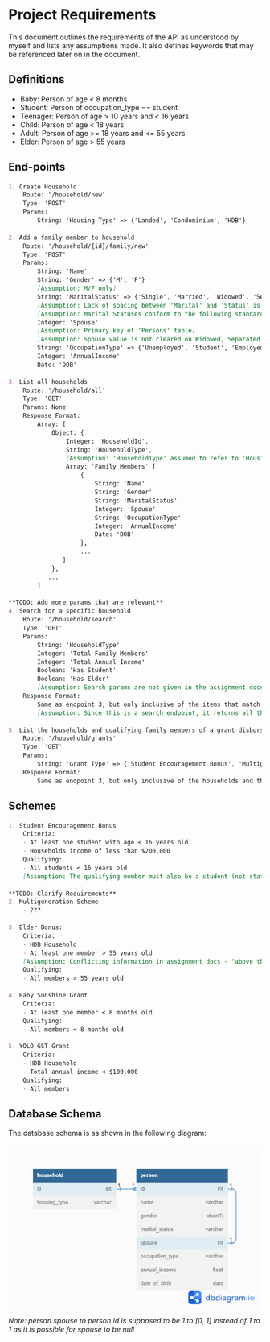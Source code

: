 # Project Requirements
This document outlines the requirements of the API as understood by myself and lists any assumptions made. It also defines keywords that may be referenced later on in the document.

## Definitions

<!-- TODO: Ensure these categories do not overlap e.g. Baby cannot also be Student -->
- Baby: Person of age < 8 months
- Student: Person of occupation_type == student
- Teenager: Person of age > 10 years and < 16 years
- Child: Person of age < 18 years
- Adult: Person of age >= 18 years and <= 55 years
- Elder: Person of age > 55 years

## End-points

```markdown
1. Create Household
    Route: '/household/new'
    Type: 'POST'
    Params: 
        String: 'Housing Type' => {'Landed', 'Condominium', 'HDB'}

2. Add a family member to household
    Route: '/household/{id}/family/new'
    Type: 'POST'
    Params:
        String: 'Name'
        String: 'Gender' => {'M', 'F'} 
        [Assumption: M/F only]
        String: 'MaritalStatus' => {'Single', 'Married', 'Widowed', 'Separated', 'Divorced', 'Not Reported'}
        [Assumption: Lack of spacing between 'Marital' and 'Status' is intentional, similar assumptions made for other variables regarding spacing as referenced from assignment document]
        [Assumption: Marital Statuses conform to the following standard: https://www.singstat.gov.sg/-/media/files/standards_and_classifications/scms.ashx]
        Integer: 'Spouse'
        [Assumption: Primary key of 'Persons' table]
        [Assumption: Spouse value is not cleared on Widowed, Separated or Divorced unless the individual remarries]
        String: 'OccupationType' => {'Unemployed', 'Student', 'Employed'}
        Integer: 'AnnualIncome'
        Date: 'DOB'

3. List all households
    Route: '/household/all'
    Type: 'GET'
    Params: None
    Response Format:
        Array: [
            Object: {
                Integer: 'HouseholdId',
                String: 'HouseholdType',
                [Assumption: 'HouseholdType' assumed to refer to 'Housing Type']
                Array: 'Family Members' [
                    {
                        String: 'Name'
                        String: 'Gender'
                        String: 'MaritalStatus'
                        Integer: 'Spouse'
                        String: 'OccupationType'
                        Integer: 'AnnualIncome'
                        Date: 'DOB'
                    },
                    ...
               ]
            },
           ...
        ]

**TODO: Add more params that are relevant**
4. Search for a specific household
    Route: '/household/search'
    Type: 'GET'
    Params:
        String: 'HouseholdType'
        Integer: 'Total Family Members'
        Integer: 'Total Annual Income'
        Boolean: 'Has Student'
        Boolean: 'Has Elder'
        [Assumption: Search params are not given in the assignment docs. I have included a list of search params I believe are useful, especially if they are related to the grants]
    Response Format:
        Same as endpoint 3, but only inclusive of the items that match the search params
        [Assumption: Since this is a search endpoint, it returns all the households which match the params given (AND-Based Matching, i.e. all given params must match)]

5. List the households and qualifying family members of a grant disbursement
    Route: '/household/grants'
    Type: 'GET'
    Params:
        String: 'Grant Type' => {'Student Encouragement Bonus', 'Multigeneration Scheme', 'Elder Bonus', 'Baby Sunshine Grant', 'YOLO GST Grant'}
    Response Format:
        Same as endpoint 3, but only inclusive of the households and their respective qualifying members of a given grant 

```

## Schemes

```markdown
1. Student Encouragement Bonus
    Criteria:
    - At least one student with age < 16 years old
    - Households income of less than $200,000
    Qualifying:
    - All students < 16 years old
    [Assumption: The qualifying member must also be a student (not stated in assignment docs)]

**TODO: Clarify Requirements**
2. Multigeneration Scheme
    - ???

3. Elder Bonus:
    Criteria:
    - HDB Household
    - At least one member > 55 years old
    [Assumption: Conflicting information in assignment docs - "above the age of 55" and ">= 55 years old" are both stated. I am assuming this is a typo, and it should be instead "> 55 years old".]
    Qualifying:
    - All members > 55 years old

4. Baby Sunshine Grant
    Criteria:
    - At least one member < 8 months old
    Qualifying:
    - All members < 8 months old

5. YOLO GST Grant
    Criteria:
    - HDB Household
    - Total annual income < $100,000
    Qualifying:
    - All members
```

## Database Schema

The database schema is as shown in the following diagram:

![Schema Diagram](./readme_assets/schema_diagram.png)<br>
<em>Note: person.spouse to person.id is supposed to be 1 to [0, 1] instead of 1 to 1 as it is possible for spouse to be null<em>
